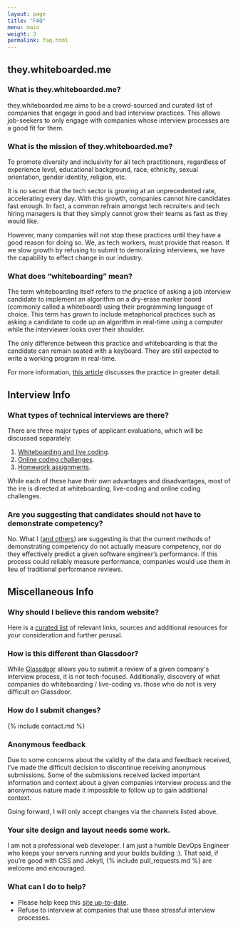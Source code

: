 ```yaml
---
layout: page
title: "FAQ"
menu: main
weight: 3
permalink: faq.html
---
```


## they.whiteboarded.me
### What is they.whiteboarded.me?
they.whiteboarded.me aims to be a crowd-sourced and curated list of companies
that engage in good and bad interview practices. This allows job-seekers to
only engage with companies whose interview processes are a good fit for them.

### What is the mission of they.whiteboarded.me?
To promote diversity and inclusivity for all tech practitioners, regardless of
experience level, educational background, race, ethnicity, sexual orientation,
gender identity, religion, etc.

It is no secret that the tech sector is growing at an unprecedented rate,
accelerating every day. With this growth, companies cannot hire candidates fast
enough. In fact, a common refrain amongst tech recruiters and tech hiring
managers is that they simply cannot grow their teams as fast as they would
like.

However, many companies will not stop these practices until they have a good
reason for doing so. We, as tech workers, must provide that reason. If we slow
growth by refusing to submit to demoralizing interviews, we have the capability
to effect change in our industry.

### What does “whiteboarding” mean?
The term whiteboarding itself refers to the practice of asking a job interview
candidate to implement an algorithm on a dry-erase marker board (commonly
called a whiteboard) using their programming language of choice. This term has
grown to include metaphorical practices such as asking a candidate to code up
an algorithm in real-time using a computer while the interviewer looks over
their shoulder.

The only difference between this practice and whiteboarding is that the
candidate can remain seated with a keyboard. They are still expected to write
a working program in real-time.

For more information, [this
article](/interview_types/whiteboarding_and_live_coding.html) discusses the
practice in greater detail.

## Interview Info

### What types of technical interviews are there?
There are three major types of applicant evaluations, which will be discussed
separately:

1. [Whiteboarding and live
   coding](/interview_types/whiteboarding_and_live_coding.html).
2. [Online coding challenges](/interview_types/online_coding_challenges.html).
3. [Homework assignments](/interview_types/homework.html).

While each of these have their own advantages and disadvantages, most of the
ire is directed at whiteboarding, live-coding and online coding challenges.

### Are you suggesting that candidates should not have to demonstrate competency?
No. What I ([and others](/additional-resources.html)) are suggesting is that
the current methods of demonstrating competency do not actually measure
competency, nor do they effectively predict a given software engineer’s
performance. If this process could reliably measure performance, companies
would use them in lieu of traditional performance reviews.

## Miscellaneous Info

### Why should I believe this random website?
Here is a [curated list](/additional-resources.html) of relevant links, sources
and additional resources for your consideration and further perusal.

### How is this different than Glassdoor?
While [Glassdoor](http://www.glassdoor.com) allows you to submit a review of
a given company's interview process, it is not tech-focused. Additionally,
discovery of what companies do whiteboarding / live-coding vs. those who do not
is very difficult on Glassdoor.

### How do I submit changes?
{% include contact.md %}

### Anonymous feedback
Due to some concerns about the validity of the data and feedback received, I've
made the difficult decision to discontinue receiving anonymous submissions.
Some of the submissions received lacked important information and context about
a given companies interview process and the anonymous nature made it impossible
to follow up to gain additional context.

Going forward, I will only accept changes via the channels listed above.

### Your site design and layout needs some work.
I am not a professional web developer. I am just a humble DevOps Engineer who
keeps your servers running and your builds building :). That said, if you’re
good with CSS and Jekyll, {% include pull_requests.md %} are welcome and
encouraged.

### What can I do to help?
- Please help keep this [site up-to-date](/contact.html).
- Refuse to interview at companies that use these stressful interview processes.
